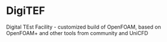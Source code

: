 # DigiTEF
Digital TEst Facility - customized build of OpenFOAM, based on OpenFOAM+ and other tools from community and UniCFD
